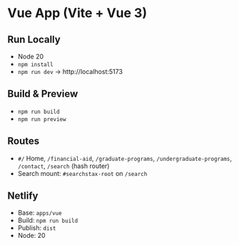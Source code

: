# Vue App (Vite + Vue 3)

## Run Locally
- Node 20
- `npm install`
- `npm run dev` → http://localhost:5173

## Build & Preview
- `npm run build`
- `npm run preview`

## Routes
- `#/` Home, `/financial-aid`, `/graduate-programs`, `/undergraduate-programs`, `/contact`, `/search` (hash router)
- Search mount: `#searchstax-root` on `/search`

## Netlify
- Base: `apps/vue`
- Build: `npm run build`
- Publish: `dist`
- Node: 20
